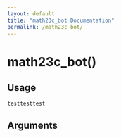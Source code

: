 ```yaml
---
layout: default
title: "math23c_bot Documentation"
permalink: /math23c_bot/
---
```


# math23c_bot()

## Usage

```
testtesttest
```

## Arguments
